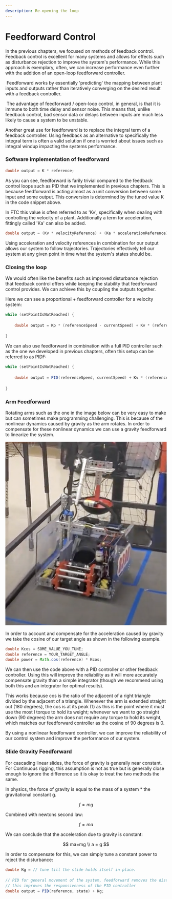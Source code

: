 ```yaml
---
description: Re-opening the loop
---
```


# Feedforward Control

In the previous chapters, we focused on methods of feedback control. Feedback control is excellent for many systems and allows for effects such as disturbance rejection to improve the system's performance. While this approach is exemplary, often, we can increase performance even further with the addition of an open-loop feedforward controller.

‌ Feedforward works by essentially 'predicting' the mapping between plant inputs and outputs rather than iteratively converging on the desired result with a feedback controller.

‌ The advantage of feedforward / open-loop control, in general, is that it is immune to both time delay and sensor noise. This means that, unlike feedback control, bad sensor data or delays between inputs are much less likely to cause a system to be unstable.

Another great use for feedforward is to replace the integral term of a feedback controller.  Using feedback as an alternative to specifically the integral term is often a valid solution if one is worried about issues such as integral windup impacting the systems performance. &#x20;

### Software implementation of feedforward

```java
double output = K * reference;
```

As you can see, feedforward is farily trivial compared to the feedback control loops such as PID that we implemented in previous chapters.  This is because feedforward is acting almost as a unit conversion between some input and some output.  This conversion is determined by the tuned value K in the code snippet above.

In FTC this value is often referred to as 'Kv', specifically when dealing with controlling the velocity of a plant.  Additionally a term for acceleration, fittingly called 'Ka' can also be added.&#x20;

```java
double output = (Kv * velocityReference) + (Ka * accelerationReference);
```

&#x20;Using acceleration and velocity references in combination for our output allows our system to follow trajectories. Trajectories effectively tell our system at any given point in time what the system's states should be.

### Closing the loop

We would often like the benefits such as improved disturbance rejection that feedback control offers while keeping the stability that feedforward control provides. We can achieve this by coupling the outputs together.

Here we can see a proportional + feedforward controller for a velocity system:&#x20;

```java
while (setPointIsNotReached) {

    double output = Kp * (referenceSpeed - currentSpeed) + Kv * (referenceSpeed);

}
```

We can also use feedforward in combination with a full PID controller such as the one we developed in previous chapters, often this setup can be referred to as PIDF:

```java
while (setPointIsNotReached) {

    double output = PID(referenceSpeed, currentSpeed) + Kv * (referenceSpeed) + Ka * referenceAccel;

}
```

### Arm Feedforward

Rotating arms such as the one in the image below can be very easy to make but can sometimes make programming challenging.  This is because of the nonlinear dynamics caused by gravity as the arm rotates.  In order to compensate for these nonlinear dynamics we can use a gravity feedforward to linearize the system.

![FTC 8300 Ultimate Goal Robot with Rotating Arm](<.gitbook/assets/Screen Shot 2021-12-02 at 8.57.29 PM.png>)

In order to account and compensate for the acceleration caused by gravity we take the cosine of our target angle as shown in the following example.&#x20;

```java
double Kcos = SOME_VALUE_YOU_TUNE; 
double reference = YOUR_TARGET_ANGLE;
double power = Math.cos(reference) * Kcos; 
```

We can then use the code above with a PID controller or other feedback controller.  Using this will improve the reliability as it will more accurately compensate gravity than a simple integrator (though we recommend using both this and an integrator for optimal results).&#x20;

This works because cos is the ratio of the adjacent of a right triangle divided by the adjacent of a triangle.  Whenever the arm is extended straight out (180 degrees), the cos is at its peak (1) as this is the point where it must use the most l torque to hold its weight; whenever we want to go straight down (90 degrees) the arm does not require any torque to hold its weight, which matches our feedforward controller as the cosine of 90 degrees is 0. &#x20;

By using a nonlinear feedforward controller, we can improve the reliability of our control system and improve the performance of our system.&#x20;

### Slide Gravity Feedforward

For cascading linear slides, the force of gravity is generally near constant.  For Continuous rigging, this assumption is not as true but is generally close enough to ignore the difference so it is okay to treat the two methods the same.&#x20;

In physics, the force of gravity is equal to the mass of a system \* the gravitational constant g.

$$
f=mg
$$

Combined with newtons second law:&#x20;

$$
f=ma
$$

We can conclude that the acceleration due to gravity is constant:&#x20;

$$
ma=mg \\ a = g
$$

In order to compensate for this, we can simply tune a constant power to reject the disturbance:

```java
double Kg = // tune till the slide holds itself in place. 

// PID for general movement of the system, feedforward removes the disturbance
// this improves the responsiveness of the PID controller
double output = PID(reference, state) + Kg; 

```







